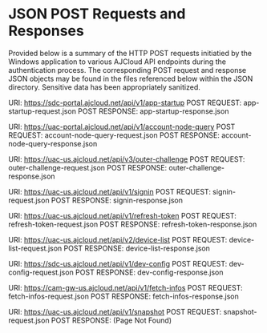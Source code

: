 # JSON POST Requests and Responses

Provided below is a summary of the HTTP POST requests initiatied by the Windows application to various AJCloud API endpoints during the authentication process.
The corresponding POST request and response JSON objects may be found in the files referenced below within the JSON directory. Sensitive data has been appropriately sanitized.

URI: https://sdc-portal.ajcloud.net/api/v1/app-startup
POST REQUEST:  app-startup-request.json
POST RESPONSE: app-startup-response.json

URI: https://uac-portal.ajcloud.net/api/v1/account-node-query
POST REQUEST:  account-node-query-request.json
POST RESPONSE: account-node-query-response.json

URI: https://uac-us.ajcloud.net/api/v3/outer-challenge
POST REQUEST:  outer-challenge-request.json
POST RESPONSE: outer-challenge-response.json

URI: https://uac-us.ajcloud.net/api/v1/signin
POST REQUEST:  signin-request.json
POST RESPONSE: signin-response.json

URI: https://uac-us.ajcloud.net/api/v1/refresh-token
POST REQUEST:  refresh-token-request.json
POST RESPONSE: refresh-token-response.json

URI: https://uac-us.ajcloud.net/api/v2/device-list
POST REQUEST:  device-list-request.json
POST RESPONSE: device-list-response.json

URI: https://sdc-us.ajcloud.net/api/v1/dev-config
POST REQUEST:  dev-config-request.json
POST RESPONSE: dev-config-response.json

URI: https://cam-gw-us.ajcloud.net/api/v1/fetch-infos
POST REQUEST:  fetch-infos-request.json
POST RESPONSE: fetch-infos-response.json

URI: https://uac-us.ajcloud.net/api/v1/snapshot
POST REQUEST:  snapshot-request.json
POST RESPONSE: (Page Not Found)
